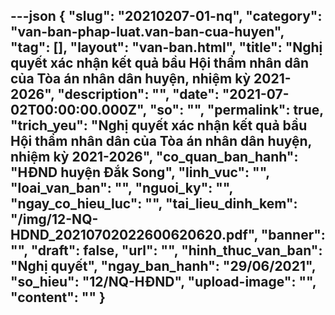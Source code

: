 ---json
{
    "slug": "20210207-01-nq",
    "category": "van-ban-phap-luat.van-ban-cua-huyen",
    "tag": [],
    "layout": "van-ban.html",
    "title": "Nghị quyết xác nhận kết quả bầu Hội thẩm nhân dân của Tòa án nhân dân huyện, nhiệm kỳ 2021-2026",
    "description": "",
    "date": "2021-07-02T00:00:00.000Z",
    "so": "",
    "permalink": true,
    "trich_yeu": "Nghị quyết xác nhận kết quả bầu Hội thẩm nhân dân của Tòa án nhân dân huyện, nhiệm kỳ 2021-2026",
    "co_quan_ban_hanh": "HĐND huyện Đắk Song",
    "linh_vuc": "",
    "loai_van_ban": "",
    "nguoi_ky": "",
    "ngay_co_hieu_luc": "",
    "tai_lieu_dinh_kem": "/img/12-NQ-HDND_20210702022600620620.pdf",
    "banner": "",
    "draft": false,
    "url": "",
    "hinh_thuc_van_ban": "Nghị quyết",
    "ngay_ban_hanh": "29/06/2021",
    "so_hieu": "12/NQ-HĐND",
    "upload-image": "",
    "__content__": ""
}
---
